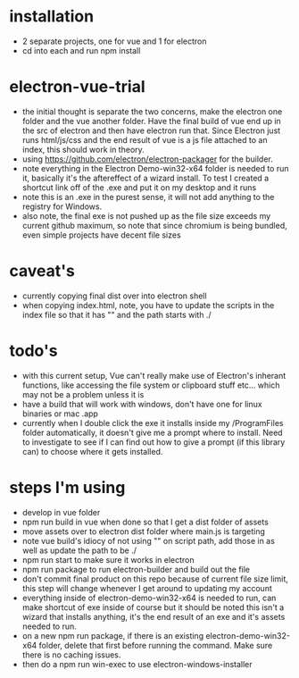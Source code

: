 # installation

- 2 separate projects, one for vue and 1 for electron
- cd into each and run npm install

# electron-vue-trial

- the initial thought is separate the two concerns, make the electron one folder and the vue another folder. Have the final build of vue end up in the src of electron and then have electron run that. Since Electron just runs html/js/css and the end result of vue is a js file attached to an index, this should work in theory.
- using https://github.com/electron/electron-packager for the builder.
- note everything in the Electron Demo-win32-x64 folder is needed to run it, basically it's the aftereffect of a wizard install. To test I created a shortcut link off of the .exe and put it on my desktop and it runs
- note this is an .exe in the purest sense, it will not add anything to the registry for Windows.
- also note, the final exe is not pushed up as the file size exceeds my current github maximum, so note that since chromium is being bundled, even simple projects have decent file sizes

# caveat's

- currently copying final dist over into electron shell
- when copying index.html, note, you have to update the scripts in the index file so that it has "" and the path starts with ./

# todo's

- with this current setup, Vue can't really make use of Electron's inherant functions, like accessing the file system or clipboard stuff etc... which may not be a problem unless it is
- have a build that will work with windows, don't have one for linux binaries or mac .app
- currently when I double click the exe it installs inside my /ProgramFiles folder automatically, it doesn't give me a prompt where to install. Need to investigate to see if I can find out how to give a prompt (if this library can) to choose where it gets installed.

# steps I'm using

- develop in vue folder
- npm run build in vue when done so that I get a dist folder of assets
- move assets over to electron dist folder where main.js is targeting
- note vue build's idiocy of not using "" on script path, add those in as well as update the path to be ./
- npm run start to make sure it works in electron
- npm run package to run electron-builder and build out the file
- don't commit final product on this repo because of current file size limit, this step will change whenever I get around to updating my account
- everything inside of electron-demo-win32-x64 is needed to run, can make shortcut of exe inside of course but it should be noted this isn't a wizard that installs anything, it's the end result of an exe and it's assets needed to run.
- on a new npm run package, if there is an existing electron-demo-win32-x64 folder, delete that first before running the command. Make sure there is no caching issues.
- then do a npm run win-exec to use electron-windows-installer
